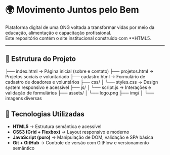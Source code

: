 # 🌍 Movimento Juntos pelo Bem

Plataforma digital de uma ONG voltada a transformar vidas por meio da educação, alimentação e capacitação profissional.  
Este repositório contém o site institucional construído com **HTML5.

---

## 🚀 Estrutura do Projeto

├── index.html → Página inicial (sobre e contato)
├── projetos.html → Projetos sociais e voluntariado
├── cadastro.html → Formulário de cadastro de doadores e voluntários
├── css/
│ └── styles.css → Design system responsivo e acessível
├── js/
│ └── script.js → Interações e validação de formulários
├── assets/
│ └── logo.png
├── img/
│ └── imagens diversas

## 🧱 Tecnologias Utilizadas

- **HTML5** → Estrutura semântica e acessível 
- **CSS3 (Grid + Flexbox)** → Layout responsivo e moderno  
- **JavaScript (puro)** → Manipulação de DOM, validação e SPA básica  
- **Git + GitHub** → Controle de versão com GitFlow e versionamento semântico



